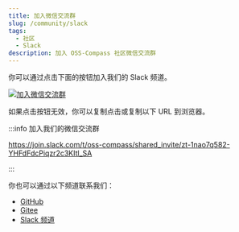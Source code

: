 ```yaml
---
title: 加入微信交流群
slug: /community/slack
tags:
  - 社区
  - Slack
description: 加入 OSS-Compass 社区微信交流群
---
```


你可以通过点击下面的按钮加入我们的 Slack 频道。

[![加入微信交流群](media/slack.jpg)](https://join.slack.com/t/slack-vit2156/shared_invite/zt-1hv9pabzr-80W3QeM4zABSJFWEmPNipw)

如果点击按钮无效，你可以复制点击或复制以下 URL 到浏览器。

:::info 加入我们的微信交流群

<https://join.slack.com/t/oss-compass/shared_invite/zt-1nao7q582-YHFdFdcPiqzr2c3KItl_SA>

:::

你也可以通过以下频道联系我们：

- [GitHub](https://github.com/oss-compass)
- [Gitee](https://gitee.com/oss-compass)
- [Slack 频道](./wechat.md)
